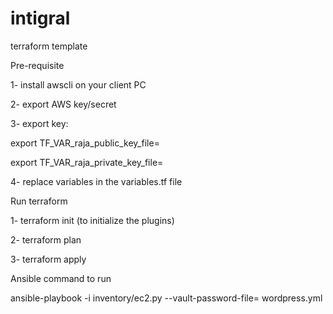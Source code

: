 # intigral
terraform template

Pre-requisite

1- install awscli on your client PC

2- export AWS key/secret

3- export key:

export TF_VAR_raja_public_key_file=<PATH TO THE PUBLIC KEY>

export TF_VAR_raja_private_key_file=<PATH TO THE PRIVATE KEY>

4- replace variables in the variables.tf file 
  
Run terraform

1- terraform init (to initialize the plugins)

2- terraform plan

3- terraform apply


Ansible command to run

ansible-playbook -i inventory/ec2.py --vault-password-file=<path to vault password> wordpress.yml
